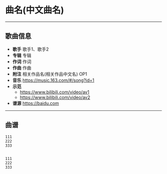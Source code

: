 # 曲名(中文曲名)

---

## 歌曲信息

- **歌手** 歌手1、歌手2
- **专辑** 专辑
- **作词** 作词
- **作曲** 作曲
- **附注** 相关作品名(相关作品中文名) OP1
- **音乐** https://music.163.com/#/song?id=1
- **示范** 
  - https://www.bilibili.com/video/av1
  - https://www.bilibili.com/video/av2
- **谱源** https://baidu.com

---

## 曲谱

```
111
222
333


111
222
333
```

